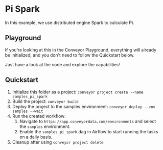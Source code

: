# Pi Spark

In this example, we use distributed engine Spark to calculate Pi. 

## Playground

If you're looking at this in the Conveyor Playground,
everything will already be initialized, and you don't need to follow the Quickstart below.

Just have a look at the code and explore the capabilities!

## Quickstart

1. Initialize this folder as a project: `conveyor project create --name samples_pi_spark`
2. Build the project: `conveyor build`
3. Deploy the project to the samples environment: `conveyor deploy --env samples --wait`
4. Run the created workflow:
    1. Navigate to `https://app.conveyordata.com/environments` and select the `samples` environment.
    2. Enable the `samples_pi_spark` dag in Airflow to start running the tasks on a daily basis.
5. Cleanup after using `conveyor project delete`
